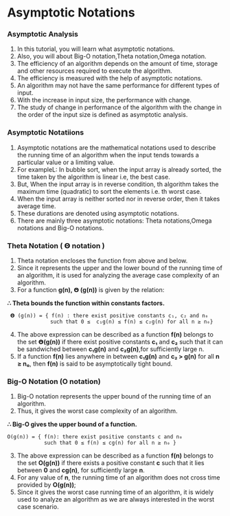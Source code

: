# Asymptotic Notations


### Asymptotic Analysis

1. In this tutorial, you will learn what asymptotic notations.
2. Also, you will about Big-O notation,Theta notation,Omega notation.
3. The efficiency of an algorithm depends on the amount of time, storage and other resources required to execute the algorithm.
4. The efficiency is measured with the help of asymptotic notations.
5. An algorithm may not have the same performance for different types of input.
6. With the increase in input size, the performance with change.
7. The study of change in performance of the algorithm with the change in the order of the input size is defined as asymptotic analysis.

### Asymptotic Notatiions

1. Asymptotic notations are the mathematical notations used to describe the running time of an algorithm when the input tends towards a particular value or a limiting value.
2. For exampleL: In bubble sort, when the input array is already sorted, the time taken by the algorithm is linear i.e, the best case.
3. But, When the input array is in reverse condition, th algorithm takes the maximum time (quadratic) to sort the elements i.e. th worst case.
4. When the input array is neither sorted nor in reverse order, then it takes average time.
5. These durations are denoted using asymptotic notations.
6. There are mainly three asymptotic notations: Theta notations,Omega notations and Big-O notations.

### Theta Notation ( 𝝝 notation )

1. Theta notation encloses the function from above and below.
2. Since it represents the upper and the lower bound of the running time of an algorithm, it is used for analyzing the average case complexity of an algorithm.
3. For a function **g(n), 𝝝 (g(n))** is given by the relation:

**∴ Theta bounds the function within constants factors.**

```
 𝝝 (g(n)) = { f(n) : there exist positive constants c₁, c₂ and n₀
              such that 0 ≤  c₁g(n) ≤ f(n) ≤ c₂g(n) for all n ≥ n₀}
```

4. The above expression can be described as a function **f(n)** belongs to the set **𝝝(g(n))** if there exist positive constants **c₁** and **c₂** such that it can be sandwiched between **c₁g(n)** and **c₂g(n)**,for sufficiently large n.
5. If a function **f(n)** lies anywhere in between **c₁g(n)** and **c₂ > g(n)** for all **n ≥ n₀**, then **f(n)** is said to be asymptotically tight bound.  

### Big-O Notation (O notation)

1. Big-O notation represents the upper bound of the running time of an algorithm.
2. Thus, it gives the worst case complexity of an algorithm.

**∴ Big-O gives the upper bound of a function.**

```
O(g(n)) = { f(n): there exist positive constants c and n₀
            such that 0 ≤ f(n) ≤ cg(n) for all n ≥ n₀ }
```

3. The above expression can be described as a function **f(n)** belongs to the set **O(g(n))** if there exists a positive constant **c** such that it lies between **0** and **cg(n)**, for sufficiently large **n**.
4. For any value of **n**, the running time of an algorithm does not cross time provided by **O(g(n))**;
5. Since it gives the worst case running time of an algorithm, it is widely used to analyze an algorithm as we are always interested in the worst case scenario.
